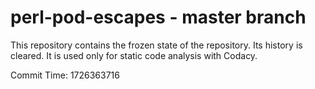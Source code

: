 # perl-pod-escapes - master branch

This repository contains the frozen state of the repository.
Its history is cleared. It is used only for static code
analysis with Codacy.

Commit Time: 1726363716
